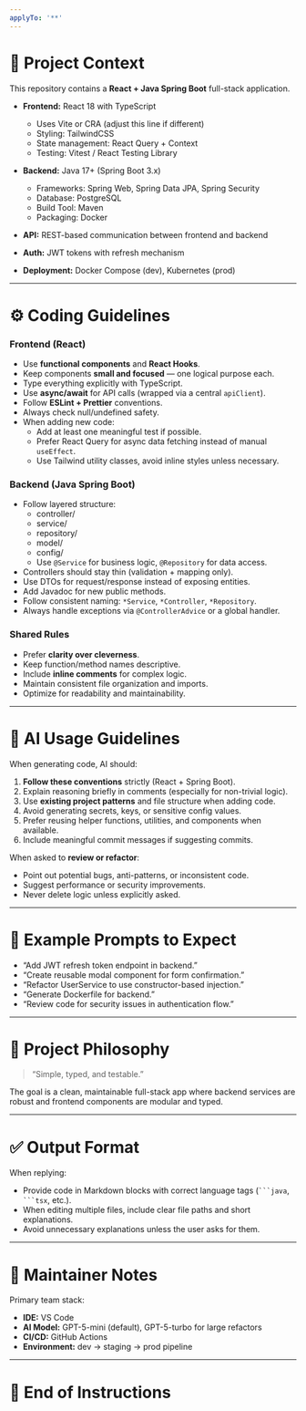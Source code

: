 ```yaml
---
applyTo: '**'
---
```


# 🧠 Project Context

This repository contains a **React + Java Spring Boot** full-stack application.

- **Frontend:** React 18 with TypeScript  
  - Uses Vite or CRA (adjust this line if different)  
  - Styling: TailwindCSS  
  - State management: React Query + Context  
  - Testing: Vitest / React Testing Library

- **Backend:** Java 17+ (Spring Boot 3.x)  
  - Frameworks: Spring Web, Spring Data JPA, Spring Security  
  - Database: PostgreSQL  
  - Build Tool: Maven  
  - Packaging: Docker

- **API:** REST-based communication between frontend and backend  
- **Auth:** JWT tokens with refresh mechanism  
- **Deployment:** Docker Compose (dev), Kubernetes (prod)

---

# ⚙️ Coding Guidelines

### Frontend (React)
- Use **functional components** and **React Hooks**.
- Keep components **small and focused** — one logical purpose each.
- Type everything explicitly with TypeScript.
- Use **async/await** for API calls (wrapped via a central `apiClient`).
- Follow **ESLint + Prettier** conventions.
- Always check null/undefined safety.
- When adding new code:
  - Add at least one meaningful test if possible.
  - Prefer React Query for async data fetching instead of manual `useEffect`.
  - Use Tailwind utility classes, avoid inline styles unless necessary.

### Backend (Java Spring Boot)
- Follow layered structure:
  - controller/
  - service/
  - repository/
  - model/
  - config/
  - Use `@Service` for business logic, `@Repository` for data access.
- Controllers should stay thin (validation + mapping only).
- Use DTOs for request/response instead of exposing entities.
- Add Javadoc for new public methods.
- Follow consistent naming: `*Service`, `*Controller`, `*Repository`.
- Always handle exceptions via `@ControllerAdvice` or a global handler.

### Shared Rules
- Prefer **clarity over cleverness**.
- Keep function/method names descriptive.
- Include **inline comments** for complex logic.
- Maintain consistent file organization and imports.
- Optimize for readability and maintainability.

---

# 🧩 AI Usage Guidelines

When generating code, AI should:
1. **Follow these conventions** strictly (React + Spring Boot).
2. Explain reasoning briefly in comments (especially for non-trivial logic).
3. Use **existing project patterns** and file structure when adding code.
4. Avoid generating secrets, keys, or sensitive config values.
5. Prefer reusing helper functions, utilities, and components when available.
6. Include meaningful commit messages if suggesting commits.

When asked to **review or refactor**:
- Point out potential bugs, anti-patterns, or inconsistent code.
- Suggest performance or security improvements.
- Never delete logic unless explicitly asked.

---

# 🧭 Example Prompts to Expect

- “Add JWT refresh token endpoint in backend.”
- “Create reusable modal component for form confirmation.”
- “Refactor UserService to use constructor-based injection.”
- “Generate Dockerfile for backend.”
- “Review code for security issues in authentication flow.”

---

# 🧱 Project Philosophy

> “Simple, typed, and testable.”

The goal is a clean, maintainable full-stack app where backend services are robust and frontend components are modular and typed.

---

# ✅ Output Format

When replying:
- Provide code in Markdown blocks with correct language tags (` ```java `, ` ```tsx `, etc.).
- When editing multiple files, include clear file paths and short explanations.
- Avoid unnecessary explanations unless the user asks for them.

---

# 💬 Maintainer Notes

Primary team stack:
- **IDE:** VS Code  
- **AI Model:** GPT-5-mini (default), GPT-5-turbo for large refactors  
- **CI/CD:** GitHub Actions  
- **Environment:** dev → staging → prod pipeline

---

# 🧩 End of Instructions
